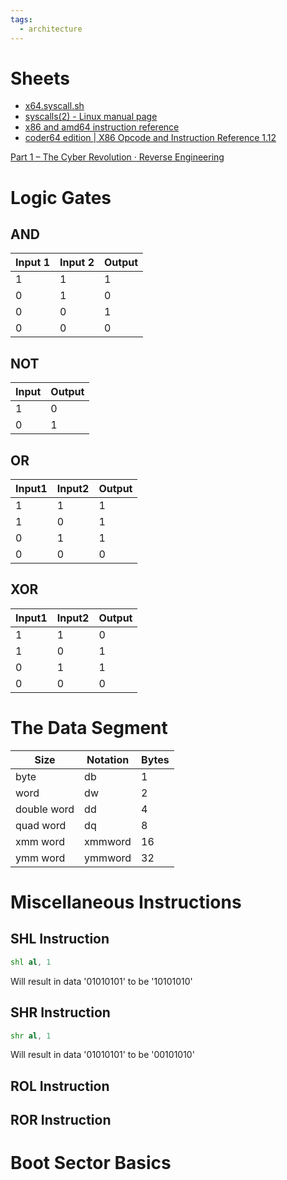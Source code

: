 ```yaml
---
tags:
  - architecture
---
```

# Sheets
- [x64.syscall.sh](https://x64.syscall.sh/)
- [syscalls(2) - Linux manual page](https://man7.org/linux/man-pages/man2/syscalls.2.html)
- [x86 and amd64 instruction reference](https://www.felixcloutier.com/x86/)
- [coder64 edition | X86 Opcode and Instruction Reference 1.12](http://ref.x86asm.net/coder64.html)

[Part 1 – The Cyber Revolution · Reverse Engineering](https://0xinfection.github.io/reversing/pages/part-1-the-cyber-revolution.html)

# Logic Gates
## AND

| Input 1 | Input 2 | Output |
| ------- | ------- | ------ |
| 1       | 1       | 1      |
| 0       | 1       | 0      |
| 0       | 0       | 1      |
| 0       | 0       | 0      |
## NOT

| Input | Output |
| ----- | ------ |
| 1     | 0      |
| 0     | 1      |
## OR

| Input1 | Input2 | Output |
| ------ | ------ | ------ |
| 1      | 1      | 1      |
| 1      | 0      | 1      |
| 0      | 1      | 1      |
| 0      | 0      | 0      |
## XOR

| Input1 | Input2 | Output |
| ------ | ------ | ------ |
| 1      | 1      | 0      |
| 1      | 0      | 1      |
| 0      | 1      | 1      |
| 0      | 0      | 0      |
# The Data Segment

| Size        | Notation | Bytes |
| ----------- | -------- | ----- |
| byte        | db       | 1     |
| word        | dw       | 2     |
| double word | dd       | 4     |
| quad word   | dq       | 8     |
| xmm word    | xmmword  | 16    |
| ymm word    | ymmword  | 32    |

# Miscellaneous Instructions
## SHL Instruction
```asm
shl al, 1
```

Will result in data '01010101' to be '10101010'

## SHR Instruction
```asm
shr al, 1
```

Will result in data '01010101' to be '00101010'

## ROL Instruction

## ROR Instruction

# Boot Sector Basics
